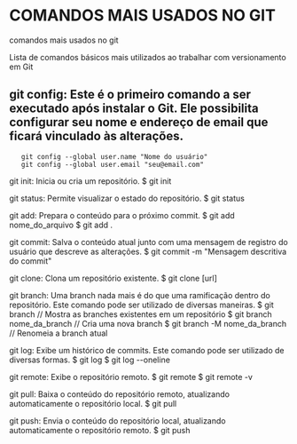 # COMANDOS MAIS USADOS NO GIT
comandos mais usados no git

Lista de comandos básicos mais utilizados ao trabalhar com versionamento em Git

## git config: Este é o primeiro comando a ser executado após instalar o Git. Ele possibilita configurar seu nome e endereço de email que ficará vinculado às alterações.
```
   git config --global user.name "Nome do usuário"
   git config --global user.email "seu@email.com"
```

git init: Inicia ou cria um repositório.
$ git init

git status: Permite visualizar o estado do repositório.
$ git status

git add: Prepara o conteúdo para o próximo commit.
$ git add nome_do_arquivo
$ git add .

git commit: Salva o conteúdo atual junto com uma mensagem de registro do usuário que descreve as alterações.
$ git commit -m "Mensagem descritiva do commit"

git clone: Clona um repositório existente.
$ git clone [url]

git branch: Uma branch nada mais é do que uma ramificação dentro do repositório. Este comando pode ser utilizado de diversas maneiras.
$ git branch // Mostra as branches existentes em um repositório
$ git branch nome_da_branch // Cria uma nova branch
$ git branch -M nome_da_branch // Renomeia a branch atual

git log: Exibe um histórico de commits. Este comando pode ser utilizado de diversas formas.
$ git log
$ git log --oneline

git remote: Exibe o repositório remoto.
$ git remote
$ git remote -v

git pull: Baixa o conteúdo do repositório remoto, atualizando automaticamente o repositório local.
$ git pull

git push: Envia o conteúdo do repositório local, atualizando automaticamente o repositório remoto.
$ git push

